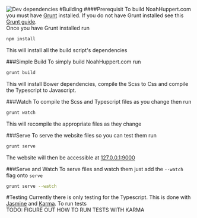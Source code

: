 ![Dev dependencies](https://david-dm.org/Noah-Huppert/NoahHuppert.com/dev-status.svg?style=flat)
#Building
####Prerequisit
To build NoahHuppert.com you must have [Grunt](http://gruntjs.com/) installed. If you do not have Grunt installed see this [Grunt guide](http://gruntjs.com/getting-started).  
Once you have Grunt installed run
```bash
npm install
```
This will install all the build script's dependencies

###Simple Build
To simply build NoahHuppert.com run  
```bash
grunt build
```
This will install Bower dependencies, compile the Scss to Css and compile the Typescript to Javascript.  


###Watch
To compile the Scss and Typescript files as you change then run
```bash
grunt watch
```
This will recompile the appropriate files as they change


###Serve
To serve the website files so you can test them run
```bash
grunt serve
```
The website will then be accessible at [127.0.0.1:9000](127.0.0.1:9000)


###Serve and Watch
To serve files and watch them just add the `--watch` flag onto `serve`
```bash
grunt serve --watch
```


#Testing
Currently there is only testing for the Typescript. This is done with [Jasmine](http://jasmine.github.io/) and [Karma](http://karma-runner.github.io/). To run tests  
TODO: FIGURE OUT HOW TO RUN TESTS WITH KARMA
